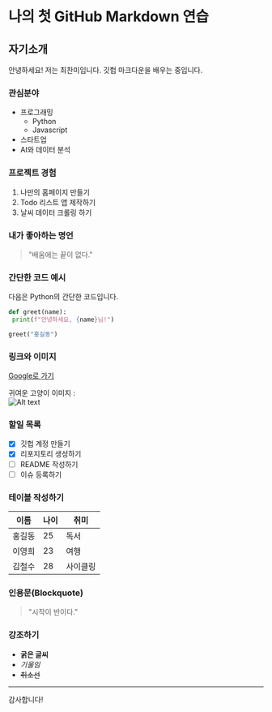 나의 첫 GitHub Markdown 연습
=============
자기소개
-------------
안녕하세요! 저는 최찬미입니다. 깃헙 마크다운을 배우는 중입니다. 
### 관심분야
* 프로그래밍
    - Python
    - Javascript
* 스타트업
* AI와 데이터 분석
### 프로젝트 경험
1. 나만의 홈페이지 만들기
2. Todo 리스트 앱 제작하기
3. 날씨 데이터 크롤링 하기
### 내가 좋아하는 명언
> "배움에는 끝이 없다."
### 간단한 코드 예시
다음은 Python의 간단한 코드입니다.
   ```python
   def greet(name):
    print(f"안녕하세요, {name}님!")

greet("홍길동")
```

### 링크와 이미지
[Google로 가기](https://www.google.com/)

귀여운 고양이 이미지 :<br>
![Alt text](https://t3.ftcdn.net/jpg/01/04/40/06/360_F_104400672_zCaPIFbYT1dXdzN85jso7NV8M6uwpKtf.jpg)

### 할일 목록
 - [x] 깃헙 계정 만들기 <br>
 - [x] 리포지토리 생성하기 <br>
 - [ ] README 작성하기 <br>
 - [ ] 이슈 등록하기

### 테이블 작성하기

| 이름   | 나이 | 취미     |
| ------ | ---- | -------- |
| 홍길동 | 25   | 독서     |
| 이영희 | 23   | 여행     |
| 김철수 | 28   | 사이클링 |

### 인용문(Blockquote)

> "시작이 반이다."

### 강조하기

- **굵은 글씨**
- *기울임*
- ~~취소선~~
---

감사합니다!
